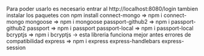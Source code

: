 Para poder usarlo es necesario entrar al http://localhost:8080/login
tambien instalar los paquetes con npm install
connect-mongo => npm i connect-mongo
mongoose => npm i mongoose
passport-github2 => npm i passport-github2
passport => npm i passport
passport-local => npm i passport-local
bcryptjs => npm i bcryptjs -> esta libreria funciona mejor antes errores de compatibilidad
express => npm i express express-handlebars express-session
